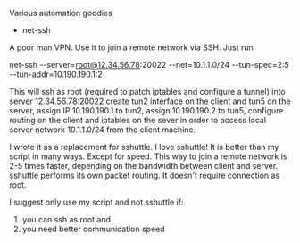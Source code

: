 Various automation goodies

* net-ssh

A poor man VPN. Use it to join a remote network via SSH. Just run

net-ssh --server=root@12.34.56.78:20022 --net=10.1.1.0/24 --tun-spec=2:5 --tun-addr=10.190.190.1:2

This will ssh as root (required to patch iptables and configure a tunnel) into server 12.34.56.78:20022
create tun2 interface on the client and tun5 on the server, assign IP 10.190.190.1 to tun2, assign 10.190.190.2
to tun5, configure routing on the client and iptables on the sever in order to access local server
network 10.1.1.0/24 from the client machine.

I wrote it as a replacement for sshuttle. I love sshuttle! It is better than my script in many ways.
Except for speed. This way to join a remote network is 2-5 times faster, depending on the bandwidth between
client and server. sshuttle performs its own packet routing. It doesn't require connection as root.

I suggest only use my script and not sshuttle if:
1) you can ssh as root and
2) you need better communication speed
